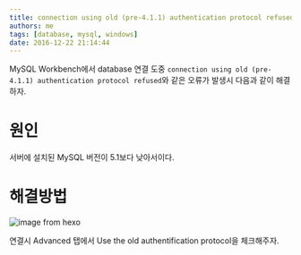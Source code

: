 ```yaml
---
title: connection using old (pre-4.1.1) authentication protocol refused
authors: me
tags: [database, mysql, windows]
date: 2016-12-22 21:14:44
---
```


MySQL Workbench에서 database 연결 도중 `connection using old (pre-4.1.1) authentication protocol refused`와 같은 오류가 발생시 다음과 같이 해결하자.

# 원인

서버에 설치된 MySQL 버전이 5.1보다 낮아서이다.

# 해결방법

![image from hexo](https://i.imgur.com/OliMFVc.jpg)

연결시 Advanced 탭에서 Use the old authentification protocol을 체크해주자.

